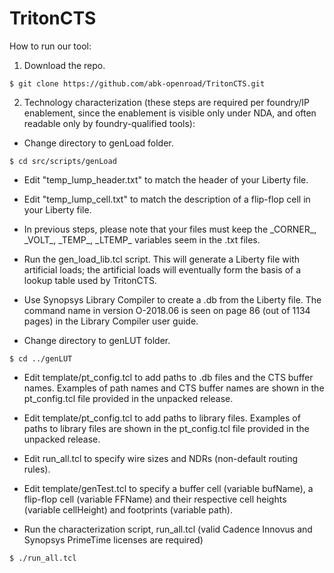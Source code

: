 # TritonCTS

How to run our tool:
1) Download the repo.
```
$ git clone https://github.com/abk-openroad/TritonCTS.git
```

2) Technology characterization (these steps are required per foundry/IP enablement, since the enablement is visible only under NDA, and often readable only by foundry-qualified tools):

- Change directory to genLoad folder.
```
$ cd src/scripts/genLoad
```

- Edit "temp_lump_header.txt" to match the header of your Liberty file.

- Edit "temp_lump_cell.txt" to match the description of a flip-flop cell in your Liberty file.

- In previous steps, please note that your files must keep the \_CORNER\_, \_VOLT\_, \_TEMP\_, \_LTEMP\_ variables seem in the .txt files. 

- Run the gen_load_lib.tcl script. This will generate a Liberty file with artificial loads; the artificial loads will eventually form the basis of a lookup table used by TritonCTS.

- Use Synopsys Library Compiler to create a .db from the Liberty file.  The command name in version O-2018.06 is seen on page 86 (out of 1134 pages) in the Library Compiler user guide.

- Change directory to genLUT folder.

```
$ cd ../genLUT
```
 - Edit template/pt_config.tcl to add paths to .db files and the CTS buffer names.  Examples of path names and CTS buffer names are shown in the pt_config.tcl file provided in the unpacked release.
 
 - Edit template/pt_config.tcl to add paths to library files.  Examples of paths to library files are shown in the pt_config.tcl file provided in the unpacked release.
 
 - Edit run_all.tcl to specify wire sizes and NDRs (non-default routing rules).
 
 - Edit template/genTest.tcl to specify a buffer cell (variable bufName), a flip-flop cell (variable FFName) and their respective cell heights (variable cellHeight) and footprints (variable path).
 
 - Run the characterization script, run_all.tcl (valid Cadence Innovus and Synopsys PrimeTime licenses are required)

```
$ ./run_all.tcl
```
